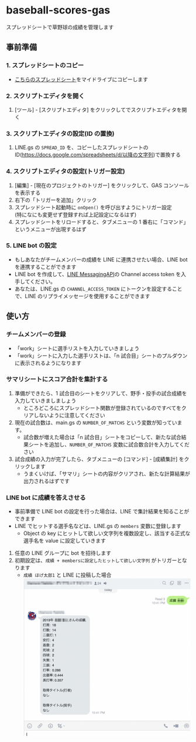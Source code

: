 # baseball-scores-gas

スプレッドシートで草野球の成績を管理します

## 事前準備

### 1. スプレッドシートのコピー

- [こちらのスプレッドシート](https://docs.google.com/spreadsheets/d/1rXt5ZpL7rW0YtBgOsr0I1iuRA1R5BB8Pk6cUJDzPK6Q)をマイドライブにコピーします

### 2. スクリプトエディタを開く

1. [ツール] - [スクリプトエディタ] をクリックしてでスクリプトエディタを開く

### 3. スクリプトエディタの設定(ID の置換)

1. LINE.gs の `SPREAD_ID` を、コピーしたスプレッドシートの ID(https://docs.google.com/spreadsheets/d/以降の文字列)で置換する

### 4. スクリプトエディタの設定(トリガー設定)

1. [編集] - [現在のプロジェクトのトリガー] をクリックして、GAS コンソールを表示する
2. 右下の「トリガーを追加」クリック
3. スプレッドシート起動時に `onOpen()` を呼び出すようにトリガー設定  
   (特になにも変更せず登録すれば上記設定になるはず)
4. スプレッドシートをリロードすると、タブメニューの 1 番右に「コマンド」というメニューが出現するはず

### 5. LINE bot の設定

- もしあなたがチームメンバーの成績を LINE に連携させたい場合、LINE bot を連携することができます
- LINE bot を作成して、[LINE MessagingAPI](https://developers.line.biz/ja/services/messaging-api/)の Channel access token を入手してください。
- あなたは、LINE.gs の `CHANNEL_ACCESS_TOKEN` にトークンを設定することで、LINE のリプライメッセージを使用することができます

## 使い方

### チームメンバーの登録

- 「work」シートに選手リストを入力していきましょう
- 「work」シートに入力した選手リストは、「n 試合目」シートのプルダウンに表示されるようになります

### サマリシートにスコア合計を集計する

1. 準備ができたら、1 試合目のシートをクリアして、野手・投手の試合成績を入力していきましましょう
   - ところどころにスプレッドシート関数が登録されているのですべてをクリアしないように注意してください
2. 現在の試合数は、main.gs の `NUMBER_OF_MATCHS` という変数が知っています。
   - 試合数が増えた場合は「n 試合目」シートをコピーして、新たな試合結果シートを追加し、`NUMBER_OF_MATCHS` 変数に試合数合計を入力してください
3. 試合成績の入力が完了したら、タブメニューの [コマンド] - [成績集計] をクリックします
   - うまくいけば、「サマリ」シートの内容がクリアされ、新たな計算結果が出力されるはずです

### LINE bot に成績を答えさせる

- 事前準備で LINE bot の設定を行った場合は、LINE で集計結果を知ることができます
- LINE でヒットする選手名などは、LINE.gs の `members` 変数に登録します
  - Object の key にヒットして欲しい文字列を複数設定し、該当する正式な選手名を value に設定していきます

1. 任意の LINE グループに bot を招待します
2. 初期設定は、`成績 + membersに設定したヒットして欲しい文字列` がトリガーとなります
   - `成績 ほげ太郎1` と LINE に投稿した場合
     ![画像](./images/line.png)
